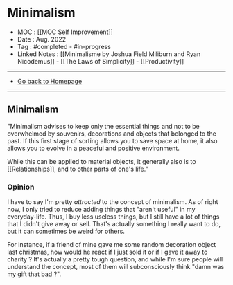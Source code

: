 # Minimalism
- MOC : [[MOC Self Improvement]]
- Date : Aug. 2022
- Tag : #completed - #in-progress
- Linked Notes : [[Minimalisme by Joshua Field Miliburn and Ryan Nicodemus]] - [[The Laws of Simplicity]] - [[Productivity]]
-------------------
- [Go back to Homepage](https://misudashi.ga/)
-----

## Minimalism
"Minimalism advises to keep only the essential things and not to be overwhelmed by souvenirs, decorations and objects that belonged to the past.  If this first stage of sorting allows you to save space at home, it also allows you to evolve in a peaceful and positive environment.

While this can be applied to material objects, it generally also is to [[Relationships]], and to other parts of one's life."

### Opinion

I have to say I'm pretty *attracted* to the concept of minimalism. As of right now, I only tried to reduce adding things that "aren't useful" in my everyday-life. Thus, I buy less useless things, but I still have a lot of things that I didn't give away or sell. That's actually something I really want to do, but it can sometimes be weird for others. 

For instance, if a friend of mine gave me some random decoration object last christmas, how would he react if I just sold it or if I gave it away to charity ? It's actually a pretty tough question, and while I'm sure people will understand the concept, most of them will subconsciously think "damn was my gift that bad ?".